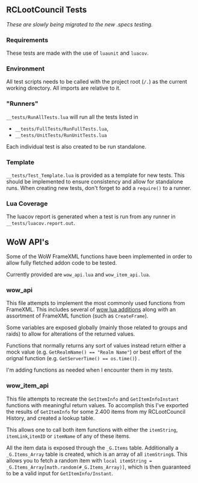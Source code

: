 ## RCLootCouncil Tests

*These are slowly being migrated to the new .specs testing.*

### Requirements
These tests are made with the use of `luaunit` and `luacov`.

### Environment
All test scripts needs to be called with the project root (`/.`) as the current working directory. All imports are relative to it.

### "Runners"
`__tests/RunAllTests.lua` will run all the tests listed in
* `__tests/FullTests/RunFullTests.lua`,
* `__tests/UnitTests/RunUnitTests.lua`

Each individual test is also created to be run standalone.

### Template
`__tests/Test_Template.lua` is provided as a template for new tests. This should be implemented to ensure consistency and allow for standalone runs. When creating new tests, don't forget to add a `require()` to a runner.

### Lua Coverage
The luacov report is generated when a test is run from any runner in `__tests/luacov.report.out`.

## WoW API's
Some of the WoW FrameXML functions have been implemented in order to allow fully fletched addon code to be tested.

Currently provided are `wow_api.lua` and `wow_item_api.lua`.

### wow_api
This file attempts to implement the most commonly used functions from FrameXML. This includes several of [wow lua additions](https://wow.gamepedia.com/Lua_functions) along with an assortment of FrameXML function (such as `CreateFrame`).

Some variables are exposed globally (mainly those related to groups and raids) to allow for alterations of the returned values.

Functions that normally returns any sort of values instead return either a mock value (e.g. `GetRealmName() == "Realm Name"`) or best effort of the orignal function (e.g. `GetServerTime() == os.time()`) .

I'm adding functions as needed when I encounter them in my tests.

### wow_item_api
This file attempts to recreate the `GetItemInfo` and `GetItemInfoInstant` functions with meaningful return values. To accomplish this I've exported the results of `GetItemInfo` for some 2.400 items from my RCLootCouncil History, and created a lookup table.

This allows one to call both item functions with either the `itemString`, `itemLink`,`itemID` or `itemName` of any of these items.

All the item data is exposed through the `_G.Items` table. Additionally a `_G.Items_Array` table is created, which is an array of all `itemString`s. This allows you to fetch a random item with `local itemString = _G.Items_Array[math.random(#_G.Items_Array)]`, which is then guaranteed to be a valid input for `GetItemInfo/Instant`.
